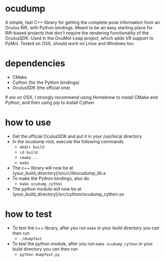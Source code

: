 # ocudump
A simple, fast C++ library for getting the complete pose information from an Oculus Rift, with Python bindings. Meant to be an easy starting place for Rift-based projects that don't require the rendering functionality of the OculusSDK. Used in the OcuMol-Leap project, which adds VR support to PyMol. Tested on OSX, should work on Linux and Windows too.

# dependencies
- CMake
- Cython (for the Python bindings)
- OculusSDK (the official one)

If are on OSX, I strongly recommend using Homebrew to install CMake and Python, and then using pip to install Cython

# how to use
- Get the official OculusSDK and put it in your /usr/local directory
- In the ocudump root, execute the following commands
    - `mkdir build`
    - `cd build`
    - `cmake ..`
    - `make`
- The c++ library will now be at {your_build_directory}/src/c/libocudump_lib.a
- To make the Python bindings, also do
    - `make ocudump_cython`
- The python module will now be at {your_build_directory}/src/cython/ocudump_cython.so

# how to test
- To test the c++ library, after you run `make` in your build directory you can then run
    - `./dumpTest`
- To test the python module, after you run `make ocudump_cython` in your build directory you can then run
    - `python dumpTest.py`
